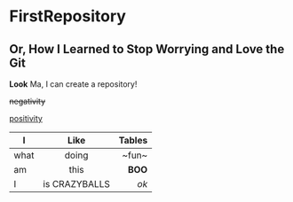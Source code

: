 # FirstRepository
## Or, How I Learned to Stop Worrying and Love the Git

**Look** Ma, I can create a repository!

~~negativity~~

[positivity](https://www.uspacenetwork.com/wp-content/uploads/2015/12/Keep-Customers-Satisfied.jpg "positivity")

| I             | Like          | Tables|
| ------------- |:-------------:| -----:|
| what          | doing         | ~fun~ |
| am            | this          | **BOO**|
| I             | is CRAZYBALLS |   *ok* |
